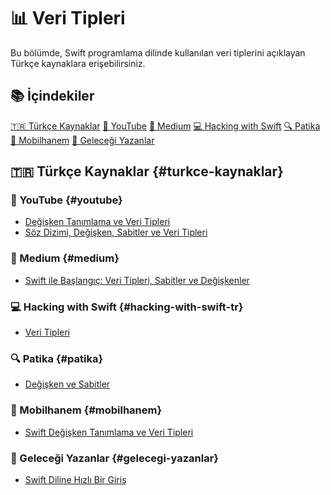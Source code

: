 # 📊 Veri Tipleri

Bu bölümde, Swift programlama dilinde kullanılan veri tiplerini açıklayan Türkçe kaynaklara erişebilirsiniz.

## 📚 İçindekiler

<a href="#turkce-kaynaklar">🇹🇷 Türkçe Kaynaklar</a>
<a href="#youtube">🎥 YouTube</a>
<a href="#medium">📝 Medium</a>
<a href="#hacking-with-swift-tr">💻 Hacking with Swift</a>
<a href="#patika">🔍 Patika</a>
<a href="#mobilhanem">📱 Mobilhanem</a>
<a href="#gelecegi-yazanlar">🚀 Geleceği Yazanlar</a>

## 🇹🇷 Türkçe Kaynaklar {#turkce-kaynaklar}

### 🎥 YouTube {#youtube}

- [Değişken Tanımlama ve Veri Tipleri](https://www.youtube.com/watch?v=-3wBDSHwEQs)
- [Söz Dizimi, Değişken, Sabitler ve Veri Tipleri](https://www.youtube.com/watch?v=0it_7EojWEs&t=2s)

### 📝 Medium {#medium}

- [Swift ile Başlangıç: Veri Tipleri, Sabitler ve Değişkenler](https://medium.com/turkishkit/değişkenler-ve-sabitler-92222870efde)

### 💻 Hacking with Swift {#hacking-with-swift-tr}

- [Veri Tipleri](https://www.hackingwithswift.com/read/tr/0/3/veri-tipleri)

### 🔍 Patika {#patika}

- [Değişken ve Sabitler](https://academy.patika.dev/courses/swift/swift-fundamentals-variables-constants)

### 📱 Mobilhanem {#mobilhanem}

- [Swift Değişken Tanımlama ve Veri Tipleri](https://www.mobilhanem.com/swift-degisken-tanimlama-ve-veri-tipleri/)

### 🚀 Geleceği Yazanlar {#gelecegi-yazanlar}

- [Swift Diline Hızlı Bir Giriş](https://gelecegiyazanlar.turkcell.com.tr/konu/egitim/swift-ile-ios-101/swift-diline-hizli-bir-giris)

